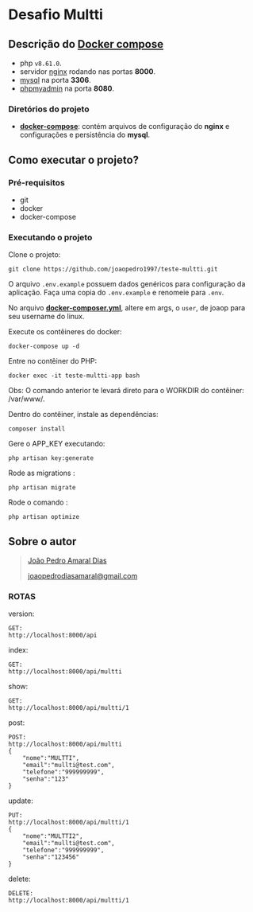# Desafio Multti

## Descrição do **[Docker compose](https://docs.docker.com/compose/)**

- php `v8.61.0`.
- servidor [nginx](https://www.nginx.com/) rodando nas portas **8000**.
- [mysql](https://www.mysql.com/) na porta **3306**.
- [phpmyadmin](https://www.phpmyadmin.net/) na porta **8080**.

### Diretórios do projeto
- **[docker-compose](https://github.com/joaopedro1997/teste-multti/tree/main/docker-compose)**: contém arquivos de configuração do **nginx** e configurações e persistência do **mysql**.

## Como executar o projeto?

### Pré-requisitos
* git
* docker
* docker-compose

### Executando o projeto

Clone o projeto:
```
git clone https://github.com/joaopedro1997/teste-multti.git
```

O arquivo `.env.example` possuem dados genéricos para configuração da aplicação. Faça uma copia do `.env.example` e renomeie para `.env`.

No arquivo **[docker-composer.yml](https://github.com/joaopedro1997/teste-multti/blob/main/docker-compose.yml)**,  altere em args, o `user`, de joaop para seu username do linux.

Execute os contêineres do docker:
```
docker-compose up -d
```

Entre no contêiner do PHP:
```
docker exec -it teste-multti-app bash
```

Obs: O comando anterior te levará direto para o WORKDIR do contêiner: /var/www/.

Dentro do contêiner, instale as dependências:
```
composer install
```

Gere o APP_KEY executando:
```
php artisan key:generate
```
Rode as migrations :
```
php artisan migrate
```

Rode o comando :
```
php artisan optimize 
```

## Sobre o autor
> [João Pedro Amaral Dias](https://www.linkedin.com/in/jo%C3%A3o-pedro-amaral-dias/)
> 
> [joaopedrodiasamaral@gmail.com](mailto:joaopedrodiasamaral@gmail.com)

### ROTAS

version:
```
GET:
http://localhost:8000/api
```
index:
```
GET:
http://localhost:8000/api/multti
```
show:
```
GET:
http://localhost:8000/api/multti/1
```
post:
```
POST:
http://localhost:8000/api/multti
{
	"nome":"MULTTI",
	"email":"mullti@test.com",
	"telefone":"999999999",
	"senha":"123"
}
```
update:
```
PUT:
http://localhost:8000/api/multti/1
{
	"nome":"MULTTI2",
	"email":"mullti@test.com",
	"telefone":"999999999",
	"senha":"123456"
}
```
delete:
```
DELETE:
http://localhost:8000/api/multti/1
```

